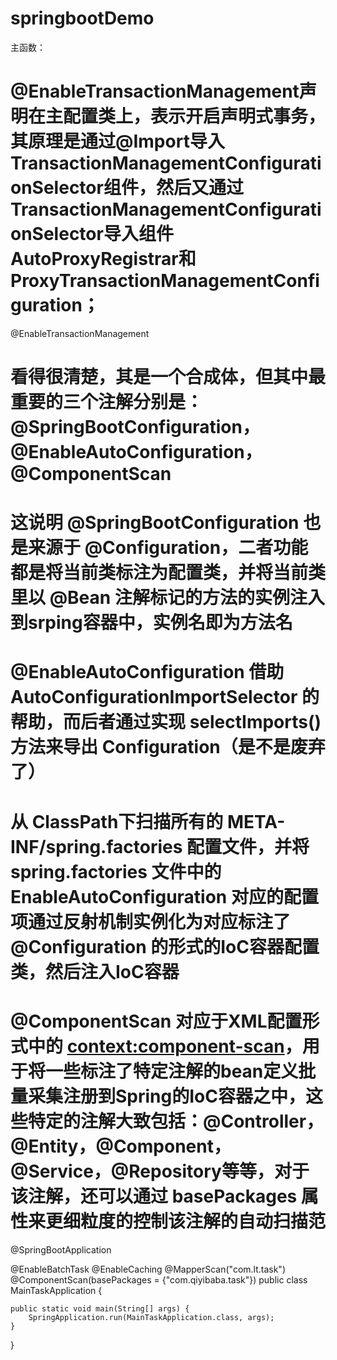 # springbootDemo

主函数：
# @EnableTransactionManagement声明在主配置类上，表示开启声明式事务，其原理是通过@Import导入TransactionManagementConfigurationSelector组件，然后又通过TransactionManagementConfigurationSelector导入组件AutoProxyRegistrar和ProxyTransactionManagementConfiguration；
@EnableTransactionManagement
# 看得很清楚，其是一个合成体，但其中最重要的三个注解分别是：@SpringBootConfiguration，@EnableAutoConfiguration，@ComponentScan
# 这说明 @SpringBootConfiguration 也是来源于 @Configuration，二者功能都是将当前类标注为配置类，并将当前类里以 @Bean 注解标记的方法的实例注入到srping容器中，实例名即为方法名
# @EnableAutoConfiguration 借助 AutoConfigurationImportSelector 的帮助，而后者通过实现 selectImports() 方法来导出 Configuration（是不是废弃了）
# 从 ClassPath下扫描所有的 META-INF/spring.factories 配置文件，并将spring.factories 文件中的 EnableAutoConfiguration 对应的配置项通过反射机制实例化为对应标注了 @Configuration 的形式的IoC容器配置类，然后注入IoC容器
# @ComponentScan 对应于XML配置形式中的 <context:component-scan>，用于将一些标注了特定注解的bean定义批量采集注册到Spring的IoC容器之中，这些特定的注解大致包括：@Controller，@Entity，@Component，@Service，@Repository等等，对于该注解，还可以通过 basePackages 属性来更细粒度的控制该注解的自动扫描范
@SpringBootApplication

@EnableBatchTask
@EnableCaching
@MapperScan("com.lt.task")
@ComponentScan(basePackages = {"com.qiyibaba.task"})
public class MainTaskApplication {

	public static void main(String[] args) {
		SpringApplication.run(MainTaskApplication.class, args);
	}
}
